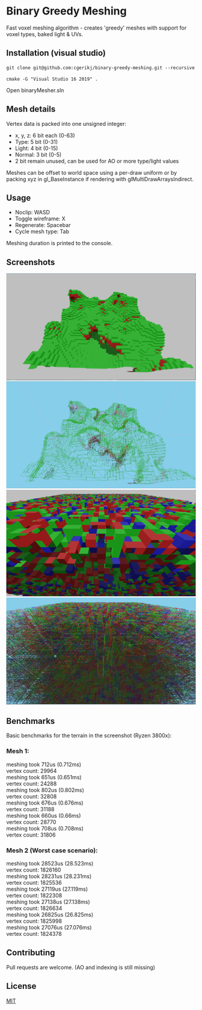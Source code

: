 # Binary Greedy Meshing

Fast voxel meshing algorithm - creates 'greedy' meshes with support for voxel types, baked light & UVs.

## Installation (visual studio)
```
git clone git@github.com:cgerikj/binary-greedy-meshing.git --recursive
```
```
cmake -G "Visual Studio 16 2019" .
```

Open binaryMesher.sln

## Mesh details

Vertex data is packed into one unsigned integer:
- x, y, z: 6 bit each (0-63)
- Type: 5 bit (0-31)
- Light: 4 bit (0-15)
- Normal: 3 bit (0-5)
- 2 bit remain unused, can be used for AO or more type/light values

Meshes can be offset to world space using a per-draw uniform or by packing xyz in gl_BaseInstance if rendering with glMultiDrawArraysIndirect.

## Usage

- Noclip: WASD
- Toggle wireframe: X
- Regenerate: Spacebar
- Cycle mesh type: Tab

Meshing duration is printed to the console.

## Screenshots
![Mesh 1](screenshots/cap1.png)
![Wireframe 1](screenshots/cap2.png)
![Mesh 2](screenshots/cap3.png)
![Wireframe 2](screenshots/cap4.png)

## Benchmarks
Basic benchmarks for the terrain in the screenshot (Ryzen 3800x):
### Mesh 1:  
meshing took 712us (0.712ms)  
vertex count: 29964  
meshing took 651us (0.651ms)  
vertex count: 24288  
meshing took 802us (0.802ms)  
vertex count: 32808  
meshing took 676us (0.676ms)  
vertex count: 31188  
meshing took 660us (0.66ms)  
vertex count: 28770  
meshing took 708us (0.708ms)  
vertex count: 31806

### Mesh 2 (Worst case scenario):  
meshing took 28523us (28.523ms)  
vertex count: 1826160  
meshing took 28231us (28.231ms)  
vertex count: 1825536  
meshing took 27119us (27.119ms)  
vertex count: 1822308  
meshing took 27138us (27.138ms)  
vertex count: 1826634  
meshing took 26825us (26.825ms)  
vertex count: 1825998  
meshing took 27076us (27.076ms)  
vertex count: 1824378  

## Contributing
Pull requests are welcome. (AO and indexing is still missing)

## License
[MIT](https://choosealicense.com/licenses/mit/)